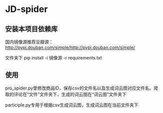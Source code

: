 # JD-spider

## 安装本项目依赖库

国内镜像源推荐豆瓣源： http://pypi.douban.com/simple/http://pypi.douban.com/simple/ 

文件夹下 pip install -i 镜像源 -r requirements.txt 

## 使用

pro_spider.py里修改商品ID，保存csv的文件名以及生成词云图对应文件名。爬取的评论在“文件”文件夹下，生成的词云图在“词云图”文件夹下

participle.py专用于根据csv生成词云图，生成词云图在当前文件夹下

